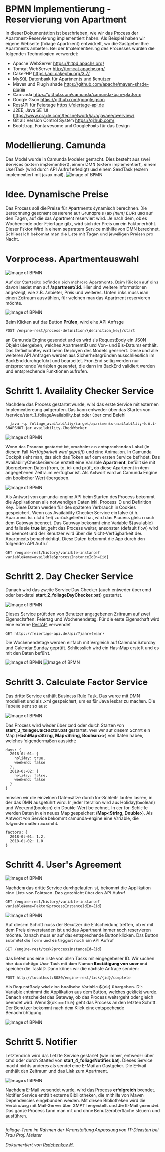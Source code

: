 # BPMN Implementierung - Reservierung von Apartment

In dieser Dokumentation ist beschrieben, wie wir das Process der Apartment-Reservierung implementiert haben. Als Beispiel haben wir eigene Webseite (foliage Apartment) entwickelt, wo die Gastgeber Ihre Apartments anbieten. Bei der Implementierung des Processes wurden die folgenden Technologien verwendet:

   * Apache WebServer https://httpd.apache.org/
   * Tomcat WebServer http://tomcat.apache.org/
   * CakePHP https://api.cakephp.org/3.7/
   * MySQL Datenbank für Apartments und Benutzer
   * Maven und Plugin shade https://github.com/apache/maven-shade-plugin
   * Camunda https://github.com/camunda/camunda-bpm-platform
   * Google Gson https://github.com/google/gson
   * RestAPI für Feiertage https://feiertage-api.de
   * J2EE, Java SE 1.8 https://www.oracle.com/technetwork/java/javaee/overview/
   * Git als Version Control System https://github.com/
   * Bootstrap, Fontawesome und GoogleFonts für das Design 
    
# Modellierung. Camunda
Das Model wurde in Camunda Modeler gemacht. Dies besteht aus zwei Services (extern implementiert), einem DMN (extern implementiert), einem UserTask (wird durch API Aufruf erledigt) und einem SendTask (extern implementiert mit javax.mail).
![Image of BPMN](docs/bpmn.PNG)

# Idee. Dynamische Preise

Das Process soll die Preise für Apartments dynamisch berechnen. Die Berechnung geschieht basierend auf Grundpreis (ab *[num]* EUR) und auf den Tagen, auf die das Apartment reserviert wird. Je nach dem, ob es Wochenende oder Feiertage gibt, wird sich der Preis um ein Faktor erhöht. Dieser Faktor Wird in einem separatem Service mithilfe von DMN berechnet. Schliesslich bekommt man die Liste mit Tagen und jeweiligen Preisen pro Nacht. 

# Vorprocess. Apartmentauswahl

![Image of BPMN](docs/start.web.PNG)

Auf der Startseite befinden sich mehrere Apartments. Beim Klicken auf eins davon landet man auf **/apartment/:id**. Hier sind weitere Informationen angezeigt, wie z.B. Anbieter, Preis und weiteres. Unten links muss man einen Zeitraum auswählen, für welchen man das Apartment reservieren möchte. 

![Image of BPMN](docs/page.web.PNG)

Beim Klicken auf das Button **Prüfen**, wird eine API Anfrage
```
POST /engine-rest/process-definition/{definition_key}/start
```
an Camunda Engine gesendet und es wird als RequestBody ein JSON Objekt übergeben, welches ApartmentID und Von- und Bis-Datums enthält. 
Das DefinitionKey wird beim Deployen des Models generiert. Diese und alle weiteren API Anfragen werden aus Sicherheitsgründen ausschliesslich im BackEnd durchgeführt und bearbeitet. FrontEnd seitig werden nur entsprechende Variablen gesendet, die dann im BackEnd validiert werden und entsprechende Funktionen aufrufen. 

# Schritt 1. Availality Checker Service

Nachdem das Process gestartet wurde, wird das erste Service mit externen Implementiereung aufgerufen. Das kann entweder über das Starten von /service/start_1_foliageAvailability.bat oder über cmd Befehl
```
  java -cp foliage_availability/target/apartments-availability-0.0.1-SNAPSHOT.jar availability.CheckWorker
```
![Image of BPMN](docs/step1.web.PNG)

Wenn das Process gestartet ist, erscheint ein entsprechendes Label (in diesem Fall *Verfügbarkeit wird geprüft*) und eine Animation. In Camunda Cockpit sieht man, das sich das Token auf dem ersten Service befindet. Das AvailabilityCheckerService erstellt eine Variable **Apartment**, befüllt sie mit übergebenen Daten (from, to, id) und prüft, ob diese Apartment in dem angegebenen Zeitraum verfügbar ist. Als Antwort wird an Camunda Engine ein boolischer Wert übergeben.

![Image of BPMN](docs/step1.camunda.PNG)

Als Antwort von camunda-engine API beim Starten des Process bekommt die Applikationen alle notwendigen Daten inkl. Process ID und Definition Key. Diese Daten werden für den späteren Verbrauch in Cookies gespeichert.
Wenn das Availability Checker Service ein false (d.h. Apartment ist nicht frei) zurückgeliefert hat, wird das Process gleich nach dem Gateway beendet. Das Gateway bekommt eine Variable ${available} und falls sie **true** ist, geht das Process weiter, ansonsten (default flow) wird es beendet und der Benutzer wird über die Nicht-Verfügbarkeit des Apartments benachrichtigt. Diese Daten bekommt die App durch den folgenden API Aufruf
```
GET /engine-rest/history/variable-instance?variableName=available&processInstanceIdIn={id}
```

# Schritt 2. Day Checker Service

Danach wird das zweite Service Day Checker (auch entweder über cmd oder bat-datei **start_2_foliageDayChecker.bat**) gestartet. 

![Image of BPMN](docs/step11.web.PNG)

Dieses Service prüft den von Benutzer angegebenen Zeitraum auf zwei Eigenschaften: Feiertag und Wochenendetag. Für die erste Eigenschaft wird eine externe [RestAPI](https://feiertage-api.de) verwendet:
```
GET https://feiertage-api.de/api/?jahr={year}
```
Die Wochenendetage werden einfach mit Vergleich auf Calendar.Saturday und Calendar.Sunday geprüft. Schliesslich wird ein HashMap erstellt und es mit den Daten befühlt.

![Image of BPMN](docs/step2.camunda.PNG)
![Image of BPMN](docs/step2.data.camunda.PNG)

# Schritt 3. Calculate Factor Service

Das dritte Service enthält Business Rule Task. Das wurde mit DMN modelliert und als .xml gespeichert, um es für Java lesbar zu machen. Die Tabelle sieht so aus:

![Image of BPMN](docs/dm.PNG)

Das Process wird wieder über cmd oder durch Starten von **start_3_foliageCalcFactor.bat** gestartet. Weil wir auf diesem Schritt ein Map (**HashMap<String, Map<String, Boolean>>**) von Daten haben, welches folgendermaßen aussieht:
```
days: {
  2018-01-01: {
    holiday: true,
    weekend: false
  },
  2018-01-02: {
    holiday: false,
    weekend: false
  }
}
```
müssen wir die einzelnen Datensätze durch for-Schleife laufen lassen, in der das DMN ausgeführt wird. In jeder Iteration wird aus Holiday(boolean) und Weekend(boolean) ein Double-Wert berechnet. In der for-Schleife werden Daten in ein neues Map gespeichert (**Map<String, Double>**). Als Antwort von Service bekommt camunda-engine eine Variable, die folgendermaßen aussieht:
```
factors: {
  2018-01-01: 1.2,
  2018-01-02: 1.0
}
```

# Schritt 4. User's Agreement

![Image of BPMN](docs/step3.web.PNG)

Nachdem das dritte Service durchgelaufen ist, bekommt die Applikation eine Liste von Faktoren. Das geschieht über den API Aufruf
```
GET /engine-rest/history/variable-instance?variableName=Faktor&processInstanceIdIn={id}
```

![Image of BPMN](docs/step3.camunda.PNG)

Auf diesem Schritt muss der Benutzer die Entscheidung treffen, ob er mit dem Preis einverstanden ist und das Apartment immer noch reservieren möchte. Danach muss er auf das entsprechende Button klicken. Das Button submitet die Form und es triggert noch ein API Aufruf 

```
GET /engine-rest/task?processInstanceId={id}
```
das liefert uns eine Liste von allen Tasks mit eingegebener ID. Wir suchen hier das richtige User Task mit dem Namen **Bestätigung von user** und speicher die TaskID. Dann könen wir die nächste Anfrage senden:
```
POST http://localhost:8080/engine-rest/task/{id}/complete
```
Als RequestBody wird eine boolische Variable ${ok} übergeben. Die Variable entnimmt die Applikation aus dem Button, welches geklickt wurde. Danach entscheidet das Gateway, ob das Process weitergeht oder gleich beendet wird. Wenn ${ok == true} geht das Process an den letzten Schritt.
Der Benutzer bekommt nach dem Klick eine entspechende Benachrichtigung.

![Image of BPMN](docs/step4.web.PNG)

# Schritt 5. Notifier

Letztendlich wird das Letzte Service gestartet (wie immer, entweder über cmd oder durch Started von **start_4_foliageNotifier.bat**). Dieses Service macht nichts anderes als sendet eine E-Mail an Gastgeber. Die E-Mail enthält den Zeitraum und das Link zum Apartment.

![Image of BPMN](docs/step5.web.PNG)

Nachdem E-Mail versendet wurde, wird das Process **erfolgreich** beendet. Notifier Service enthält externe Bibiliotheken, die mithilfe von Maven Dependencies eingebunden werden. Mit diesen Bibliotheken wird die Verbindung mit Mail-Server über SMPT hergestellt und die E-Mail gesendet. 
Das ganze Process kann man mit und ohne Benutzeroberfläche steuern und ausführen.
<hr>

*foliage-Team im Rahmen der Veranstaltung Anpassung von IT-Diensten bei Frau Prof. Meister*

*Dokumentiert von [Rodchenkov M.](https://github.com/rodchenk/)*

